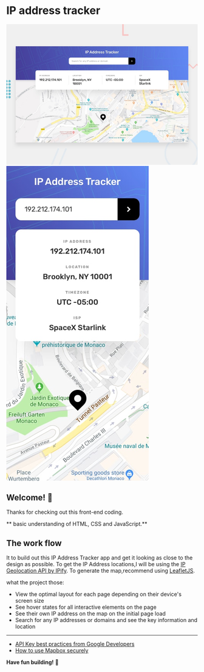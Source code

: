 # IP address tracker

![Design preview for the IP address tracker coding](./design/desktop-preview.jpg)
![Design preview for the IP address tracker coding](design/mobile-design.jpg)

## Welcome! 👋

Thanks for checking out this front-end coding.

** basic understanding of HTML, CSS and JavaScript.**

## The work flow
It  to build out this IP Address Tracker app and get it looking as close to the design as possible. To get the IP Address locations,I will be using the [IP Geolocation API by IPify](https://geo.ipify.org/). To generate the map,recommend using [LeafletJS](https://leafletjs.com/).

what the project those:
- View the optimal layout for each page depending on their device's screen size
- See hover states for all interactive elements on the page
- See their own IP address on the map on the initial page load
- Search for any IP addresses or domains and see the key information and location

---

- [API Key best practices from Google Developers](https://developers.google.com/maps/api-key-best-practices)
- [How to use Mapbox securely](https://docs.mapbox.com/help/troubleshooting/how-to-use-mapbox-securely/)

**Have fun building!** 🚀
